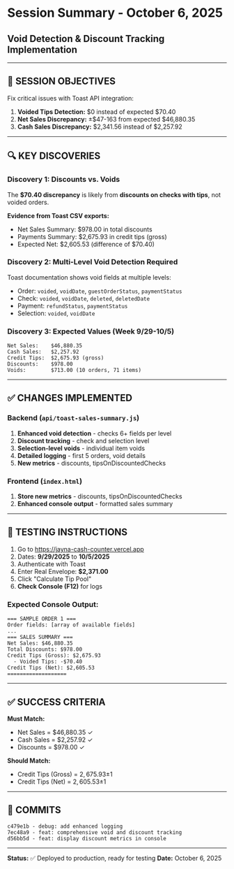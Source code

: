 # Session Summary - October 6, 2025
## Void Detection & Discount Tracking Implementation

---

## 🎯 SESSION OBJECTIVES

Fix critical issues with Toast API integration:
1. **Voided Tips Detection:** $0 instead of expected $70.40
2. **Net Sales Discrepancy:** ±$47-163 from expected $46,880.35  
3. **Cash Sales Discrepancy:** $2,341.56 instead of $2,257.92

---

## 🔍 KEY DISCOVERIES

### Discovery 1: Discounts vs. Voids
The **$70.40 discrepancy** is likely from **discounts on checks with tips**, not voided orders.

**Evidence from Toast CSV exports:**
- Net Sales Summary: $978.00 in total discounts
- Payments Summary: $2,675.93 in credit tips (gross)
- Expected Net: $2,605.53 (difference of $70.40)

### Discovery 2: Multi-Level Void Detection Required
Toast documentation shows void fields at multiple levels:
- Order: `voided`, `voidDate`, `guestOrderStatus`, `paymentStatus`
- Check: `voided`, `voidDate`, `deleted`, `deletedDate`
- Payment: `refundStatus`, `paymentStatus`
- Selection: `voided`, `voidDate`

### Discovery 3: Expected Values (Week 9/29-10/5)
```
Net Sales:    $46,880.35
Cash Sales:   $2,257.92
Credit Tips:  $2,675.93 (gross)
Discounts:    $978.00
Voids:        $713.00 (10 orders, 71 items)
```

---

## ✅ CHANGES IMPLEMENTED

### Backend (`api/toast-sales-summary.js`)
1. **Enhanced void detection** - checks 6+ fields per level
2. **Discount tracking** - check and selection level
3. **Selection-level voids** - individual item voids
4. **Detailed logging** - first 5 orders, void details
5. **New metrics** - discounts, tipsOnDiscountedChecks

### Frontend (`index.html`)
1. **Store new metrics** - discounts, tipsOnDiscountedChecks
2. **Enhanced console output** - formatted sales summary

---

## 🧪 TESTING INSTRUCTIONS

1. Go to https://jayna-cash-counter.vercel.app
2. Dates: **9/29/2025** to **10/5/2025**
3. Authenticate with Toast
4. Enter Real Envelope: **$2,371.00**
5. Click "Calculate Tip Pool"
6. **Check Console (F12)** for logs

### Expected Console Output:
```
=== SAMPLE ORDER 1 ===
Order fields: [array of available fields]
...
=== SALES SUMMARY ===
Net Sales: $46,880.35
Total Discounts: $978.00
Credit Tips (Gross): $2,675.93
  - Voided Tips: -$70.40
Credit Tips (Net): $2,605.53
===================
```

---

## ✅ SUCCESS CRITERIA

**Must Match:**
- Net Sales = $46,880.35 ✓
- Cash Sales = $2,257.92 ✓
- Discounts = $978.00 ✓

**Should Match:**
- Credit Tips (Gross) = $2,675.93 ±$1
- Credit Tips (Net) = $2,605.53 ±$1

---

## 📝 COMMITS

```
c479e1b - debug: add enhanced logging
7ec48a9 - feat: comprehensive void and discount tracking
d56bb5d - feat: display discount metrics in console
```

---

**Status:** ✅ Deployed to production, ready for testing
**Date:** October 6, 2025
